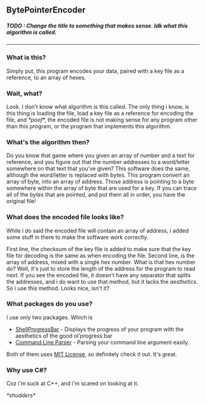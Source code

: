 ## BytePointerEncoder
##### TODO : Change the title to something that makes sense. Idk what this algorithm is called.
---
### What is this?
Simply put, this program encodes your data, paired with a key file as a reference, to an array of hexes.

### Wait, what?
Look. I don't know what algorithm is this called. The only thing i know, is this thing is loading the file, load a key file as a reference for encoding the file, and *\*poof*\*, the encoded file is not making sense for any program other than this program, or the program that implements this algorithm.

### What's the algorithm then?
Do you know that game where you given an array of number and a text for reference, and you figure out that the number addresses to a word/letter somewhere on that text that you've given? This software does the same, although the word/letter is replaced with bytes. 
This program convert an array of byte, into an array of address. Those address is pointing to a byte somewhere within the array of byte that are used for a key. If you can trace all of the bytes that are pointed, and put them all in order, you have the original file!

### What does the encoded file looks like?
While i do said the encoded file will contain an array of address, i added some stuff in there to make the software work correctly.

First line, the checksum of the key file is added to make sure that the key file for decoding is the same as when encoding the file.
Second line, is the array of address, mixed with a single hex number. What is that hex number do? Well, it's just to store the length of the address for the program to read next. If you see the encoded file, it doesn't have any separator that splits the addresses, and i do want to use that method, but it lacks the *aesthetics*. So i use this method. Looks nice, isn't it?

### What packages do you use?
I use only two packages. Which is 
* [ShellProgressBar](https://github.com/Mpdreamz/shellprogressbar) - Displays the progress of your program with the aesthetics of the good ol'progress bar
* [Command Line Parser](https://github.com/Mpdreamz/shellprogressbar) - Parsing your command line argument easily.

Both of them uses [MIT License](https://opensource.org/licenses/MIT), so definitely check it out. It's great.

### Why use C#? 
Coz i'm suck at C++, and i'm scared on looking at it.

*\*shudders\**